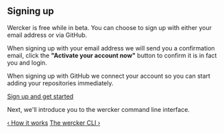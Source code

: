## Signing up

Wercker is free while in beta. You can choose to sign up with either
your email address or via GitHub.

When signing up with your email address we will send you a confirmation
email, click the __"Activate your account now"__ button to confirm it is
in fact you and login.

When signing up with GitHub we connect your account so you can start adding
your repositories immediately.

[Sign up and get started](https://app.wercker.com/sessions/new)

Next, we'll introduce you to the wercker command line interface.

[&lsaquo; How it works](/learn/basics/02_how-it-works.html "nav previous basics")
[The wercker CLI &rsaquo;](/learn/basics/04_the-wercker-cli.html "nav next basics")
